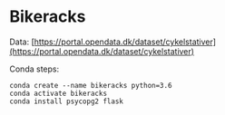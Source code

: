 # Bikeracks
 
Data: [https://portal.opendata.dk/dataset/cykelstativer](https://portal.opendata.dk/dataset/cykelstativer)

Conda steps:

```
conda create --name bikeracks python=3.6
conda activate bikeracks
conda install psycopg2 flask
```